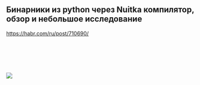## Бинарники из python через Nuitka компилятор, обзор и небольшое исследование
 
https://habr.com/ru/post/710690/

<br/><br/>
---
[![](https://habrastorage.org/webt/gz/gc/i6/gzgci6pivvdnk-gmj-kepml5q9y.gif)](https://yoomoney.ru/to/4100117863420642)
